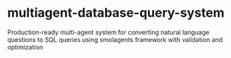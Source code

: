# multiagent-database-query-system
Production-ready multi-agent system for converting natural language questions to SQL queries using smolagents framework with validation and optimization
